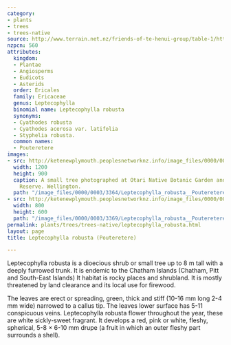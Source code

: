 ```yaml
---
category:
- plants
- trees
- trees-native
source: http://www.terrain.net.nz/friends-of-te-henui-group/table-1/http-www-nzpcn-org-nz-flora_details-asp-id-560.html
nzpcn: 560
attributes:
  kingdom:
  - Plantae
  - Angiosperms
  - Eudicots
  - Asterids
  order: Ericales
  family: Ericaceae
  genus: Leptecophylla
  binomial name: Leptecophylla robusta
  synonyms:
  - Cyathodes robusta
  - Cyathodes acerosa var. latifolia
  - Styphelia robusta.
  common names:
  - Pouteretere
images:
- src: http://ketenewplymouth.peoplesnetworknz.info/image_files/0000/0003/3364/Leptecophylla_robusta__Pouteretere.JPG
  width: 1200
  height: 900
  caption: A small tree photographed at Otari Native Botanic Garden and Wilton's Bush
    Reserve. Wellington.
  path: "/image_files/0000/0003/3364/Leptecophylla_robusta__Pouteretere.JPG"
- src: http://ketenewplymouth.peoplesnetworknz.info/image_files/0000/0003/3369/Leptecophylla_robusta__Pouteretere-001.JPG
  width: 800
  height: 600
  path: "/image_files/0000/0003/3369/Leptecophylla_robusta__Pouteretere-001.JPG"
permalink: plants/trees/trees-native/leptecophylla_robusta.html
layout: page
title: Leptecophylla robusta (Pouteretere)

---
```

Leptecophylla robusta is a dioecious shrub or small tree up to 8 m tall with a deeply furrowed trunk. It is endemic to the Chatham Islands (Chatham, Pitt and South-East Islands) It habitat is rocky places and shrubland. It is mostly threatened by land clearance and its local use for firewood.

The leaves are erect or spreading, green, thick and stiff (10-16 mm long 2-4 mm wide) narrowed to a callus tip. The leaves lower surface has 5-11 conspicuous veins.
Leptecophylla robusta flower throughout the year, these are white sickly-sweet fragrant. It develops a red, pink or white, fleshy, spherical, 5-8 × 6-10 mm drupe (a fruit in which an outer fleshy part surrounds a shell).
